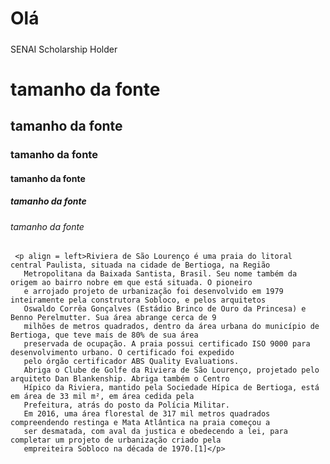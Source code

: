 <h1>Olá</h1>
<h5></h5>SENAI Scholarship Holder</>

<h1>tamanho da fonte</h1>
<h2>tamanho da fonte</h2>
<h3>tamanho da fonte</h3>
<h4>tamanho da fonte</h4>
<h5>tamanho da fonte</h5> 
<h6>tamanho da fonte</h6>
 
     <p align = left>Riviera de São Lourenço é uma praia do litoral central Paulista, situada na cidade de Bertioga, na Região
       Metropolitana da Baixada Santista, Brasil. Seu nome também da origem ao bairro nobre em que está situada. O pioneiro
       e arrojado projeto de urbanização foi desenvolvido em 1979 inteiramente pela construtora Sobloco, e pelos arquitetos
       Oswaldo Corrêa Gonçalves (Estádio Brinco de Ouro da Princesa) e Benno Perelmutter. Sua área abrange cerca de 9
       milhões de metros quadrados, dentro da área urbana do município de Bertioga, que teve mais de 80% de sua área
       preservada de ocupação. A praia possui certificado ISO 9000 para desenvolvimento urbano. O certificado foi expedido
       pelo órgão certificador ABS Quality Evaluations.
       Abriga o Clube de Golfe da Riviera de São Lourenço, projetado pelo arquiteto Dan Blankenship. Abriga também o Centro
       Hípico da Riviera, mantido pela Sociedade Hípica de Bertioga, está em área de 33 mil m², em área cedida pela
       Prefeitura, atrás do posto da Polícia Militar.
       Em 2016, uma área florestal de 317 mil metros quadrados compreendendo restinga e Mata Atlântica na praia começou a
       ser desmatada, com aval da justica e obedecendo a lei, para completar um projeto de urbanização criado pela
       empreiteira Sobloco na década de 1970.[1]</p>

